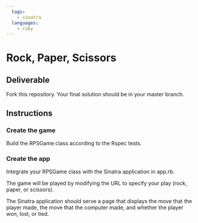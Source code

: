 ```yaml
---
  tags:
    - sinatra
  languages:
    - ruby
---
```


# Rock, Paper, Scissors

## Deliverable

Fork this repository. Your final solution should be in your master
branch.

## Instructions

### Create the game

Build the RPSGame class according to the Rspec tests.

### Create the app

Integrate your RPSGame class with the Sinatra application in app.rb.

The game will be played by modifying the URL to specify your play (rock,
paper, or scissors).

The Sinatra application should serve a page that displays the move that the
player made, the move that the computer made, and whether the player
won, lost, or tied. 
